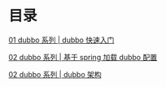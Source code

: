# 目录

[01 dubbo 系列 | dubbo 快速入门](6004.html)

[02 dubbo 系列 | 基于 spring 加载 dubbo 配置](6005.html)

[02 dubbo 系列 | dubbo 架构](6006.html)

